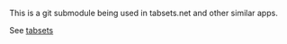 This is a git submodule being used in tabsets.net and other similar apps.

See [tabsets](https://evandor.github.io/tabsets/)
